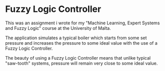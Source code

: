 Fuzzy Logic Controller
======================

This was an assignment i wrote for my "Machine Learning, Expert Systems and Fuzzy Logic" course at the University of Malta.

The application simulates a typical boiler which starts from some set pressure and increases the pressure to some ideal value with the use of a Fuzzy Logic Controller.

The beauty of using a Fuzzy Logic Controller means that unlike typical "saw-tooth" systems, pressure will remain very close to some ideal value.


